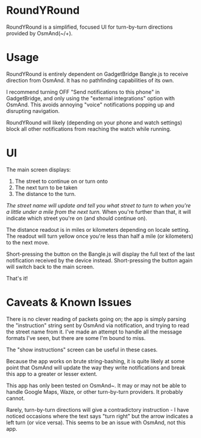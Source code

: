 # RoundYRound

RoundYRound is a simplified, focused UI for turn-by-turn directions provided by OsmAnd(~/+). 

# Usage

RoundYRound is entirely dependent on GadgetBridge Bangle.js to receive direction from OsmAnd. It has no pathfinding capabilities of its own.

I recommend turning OFF "Send notifications to this phone" in GadgetBridge, and only using the "external integrations" option with OsmAnd. This avoids annoying "voice" notifications popping up and disrupting navigation.

RoundYRound will likely (depending on your phone and watch settings) block all other notifications from reaching the watch while running.

# UI

The main screen displays:

1) The street to continue on or turn onto
2) The next turn to be taken
3) The distance to the turn.

*The street name will update and tell you what street to turn to when you're a little under a mile from the next turn.* When you're further than that, it will indicate which street you're on (and should continue on).

The distance readout is in miles or kilometers depending on locale setting. The readout will turn yellow once you're less than half a mile (or kilometers) to the next move.

Short-pressing the button on the Bangle.js will display the full text of the last notification received by the device instead. Short-pressing the button again will switch back to the main screen.

That's it!

# Caveats & Known Issues
There is no clever reading of packets going on; the app is simply parsing the "instruction" string sent by OsmAnd via notification, and trying to read the street name from it. I've made an attempt to handle all the message formats I've seen, but there are some I'm bound to miss.

The "show instructions" screen can be useful in these cases.

Because the app works on brute string-bashing, it is quite likely at some point that OsmAnd will update the way they write notifications and break this app to a greater or lesser extent. 

This app has only been tested on OsmAnd~. It may or may not be able to handle Google Maps, Waze, or other turn-by-turn providers. It probably cannot.

Rarely, turn-by-turn directions will give a contradictory instruction - I have noticed occasions where the text says "turn right" but the arrow indicates a left turn (or vice versa). This seems to be an issue with OsmAnd, not this app.
